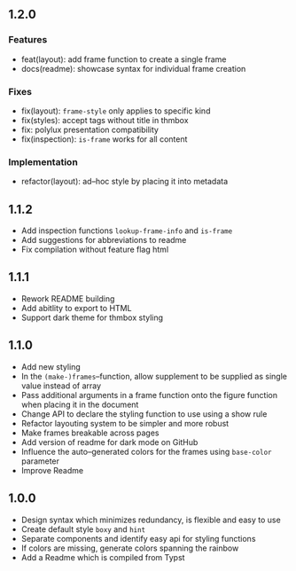 ## 1.2.0
### Features
- feat(layout): add frame function to create a single frame
- docs(readme): showcase syntax for individual frame creation

### Fixes
- fix(layout): `frame-style` only applies to specific kind
- fix(styles): accept tags without title in thmbox
- fix: polylux presentation compatibility
- fix(inspection): `is-frame` works for all content

### Implementation
- refactor(layout): ad–hoc style by placing it into metadata

## 1.1.2
- Add inspection functions `lookup-frame-info` and `is-frame`
- Add suggestions for abbreviations to readme
- Fix compilation without feature flag html

## 1.1.1
- Rework README building
- Add abitlity to export to HTML
- Support dark theme for thmbox styling

## 1.1.0
- Add new styling
- In the `(make-)frames`–function, allow supplement to be supplied as single value
  instead of array
- Pass additional arguments in a frame function onto the figure function
  when placing it in the document
- Change API to declare the styling function to use using a show rule
- Refactor layouting system to be simpler and more robust
- Make frames breakable across pages
- Add version of readme for dark mode on GitHub
- Influence the auto–generated colors for the frames using `base-color` parameter
- Improve Readme

## 1.0.0
- Design syntax which minimizes redundancy, is flexible and easy to use
- Create default style `boxy` and `hint`
- Separate components and identify easy api for styling functions
- If colors are missing, generate colors spanning the rainbow
- Add a Readme which is compiled from Typst
